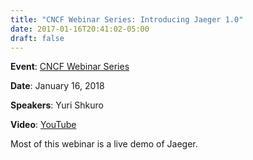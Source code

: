 ```yaml
---
title: "CNCF Webinar Series: Introducing Jaeger 1.0"
date: 2017-01-16T20:41:02-05:00
draft: false
---
```


**Event**: [CNCF Webinar Series](https://www.cncf.io/event/cncf-webinar-series-introducing-jaeger-1-0/)

**Date**: January 16, 2018

**Speakers**: Yuri Shkuro

**Video**: [YouTube](https://youtu.be/qT_1MI58tLk)

Most of this webinar is a live demo of Jaeger.
